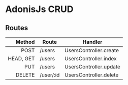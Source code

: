 # AdonisJs CRUD
## Routes

|    Method | Route     | Handler                |
|----------:|-----------|------------------------|
| POST      | /users    | UsersController.create |
| HEAD, GET | /users    | UsersController.index  |
| PUT       | /users    | UsersController.update |
| DELETE    | /user/:id | UsersController.delete |
